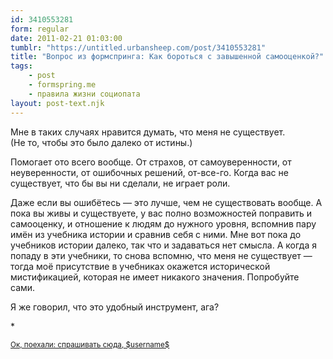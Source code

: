 ```yaml
---
id: 3410553281
form: regular
date: 2011-02-21 01:03:00
tumblr: "https://untitled.urbansheep.com/post/3410553281"
title: "Вопрос из формспринга: Как бороться с завышенной самооценкой?"
tags:
    - post
    - formspring.me
    - правила жизни социопата
layout: post-text.njk
---
```


<p class="formspringmeAnswer">Мне в таких случаях нравится думать, что меня не существует.<br/>
(Не то, чтобы это было далеко от истины.)</p>

<p>Помогает ото всего вообще. От страхов, от самоуверенности, от неуверенности, от ошибочных решений, от-все-го. Когда вас не существует, что бы вы ни сделали, не играет роли.</p>
<!-- more -->
<p>Даже если вы ошибётесь — это лучше, чем не существовать вообще. А пока вы живы и существуете, у вас полно возможностей поправить и самооценку, и отношение к людям до нужного уровня, вспомнив пару имён из учебника истории и сравнив себя с ними. Мне вот пока до учебников истории далеко, так что и задаваться нет смысла. А когда я попаду в эти учебники, то снова вспомню, что меня не существует — тогда моё присутствие в учебниках окажется исторической мистификацией, которая не имеет никакого значения. Попробуйте сами.</p>

<p>Я же говорил, что это удобный инструмент, ага?</p>

<p>*</p>

<p class="formspringmeFooter">
    <small><a href="http://www.formspring.me/urbansheep?utm_medium=social&amp;utm_source=tumblr&amp;utm_campaign=shareanswer">Ок, поехали: спрашивать сюда, $username$</a></small>
</p>

